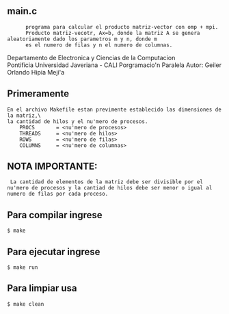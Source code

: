 ## main.c 
          programa para calcular el producto matriz-vector con omp + mpi.                                     
          Producto matriz-vecotr, Ax=b, donde la matriz A se genera aleatoriamente dado los parametros m y n, donde m          
          es el numero de filas y n el numero de columnas.                                                                          
Departamento de Electronica y Ciencias de la Computacion                   
Pontificia Universidad Javeriana - CALI Porgramacio'n Paralela
Autor:  Geiler Orlando Hipia Meji'a

## Primeramente
    En el archivo Makefile estan previmente establecido las dimensiones de la matriz,\
    la cantidad de hilos y el nu'mero de procesos.
        PROCS       = <nu'mero de procesos>
        THREADS		= <nu'mero de hilos>
        ROWS        = <nu'mero de filas>
        COLUMNS     = <nu'mero de columnas>
## NOTA IMPORTANTE:
     La cantidad de elementos de la matriz debe ser divisible por el nu'mero de procesos y la cantiad de hilos debe ser menor o igual al numero de filas por cada proceso.
## Para compilar ingrese
    $ make
## Para ejecutar ingrese
    $ make run
## Para limpiar usa
    $ make clean
